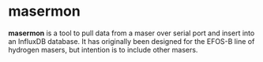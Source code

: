 # masermon
**masermon** is a tool to pull data from a maser over serial port and insert
into an InfluxDB database. It has  originally been designed for the EFOS-B
line of hydrogen masers, but intention  is to include other masers.